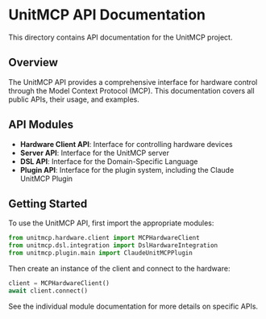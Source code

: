 # UnitMCP API Documentation

This directory contains API documentation for the UnitMCP project.

## Overview

The UnitMCP API provides a comprehensive interface for hardware control through the Model Context Protocol (MCP). This documentation covers all public APIs, their usage, and examples.

## API Modules

- **Hardware Client API**: Interface for controlling hardware devices
- **Server API**: Interface for the UnitMCP server
- **DSL API**: Interface for the Domain-Specific Language
- **Plugin API**: Interface for the plugin system, including the Claude UnitMCP Plugin

## Getting Started

To use the UnitMCP API, first import the appropriate modules:

```python
from unitmcp.hardware.client import MCPHardwareClient
from unitmcp.dsl.integration import DslHardwareIntegration
from unitmcp.plugin.main import ClaudeUnitMCPPlugin
```

Then create an instance of the client and connect to the hardware:

```python
client = MCPHardwareClient()
await client.connect()
```

See the individual module documentation for more details on specific APIs.
